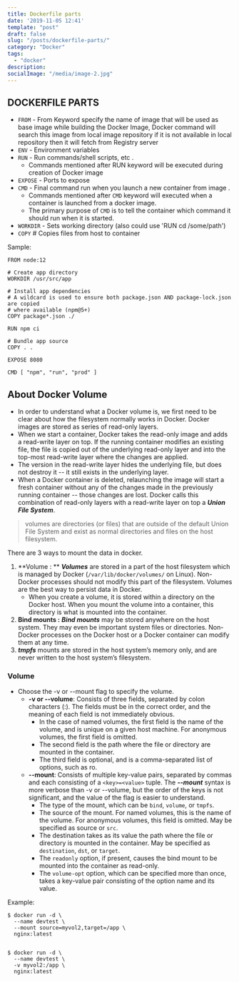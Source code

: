 ```yaml
---
title: Dockerfile parts
date: '2019-11-05 12:41'
template: "post"
draft: false
slug: "/posts/dockerfile-parts/"
category: "Docker"
tags:
  - "docker"
description:
socialImage: "/media/image-2.jpg"
---
```

## DOCKERFILE PARTS
- `FROM` - From Keyword specify the name of image that will be used as base image while building the Docker Image, Docker command will search this image from local image repository if it is not available in local repository then it will fetch from Registry server
- `ENV` - Environment variables
- `RUN` - Run commands/shell scripts, etc.
  - Commands mentioned after RUN keyword will be executed during creation of Docker image
- `EXPOSE` - Ports to expose
- `CMD` - Final command run when you launch a new container from image.
  - Commands mentioned after `CMD` keyword will executed when a container is launched from a docker image.
  - The primary purpose of `CMD` is to tell the container which command it should run when it is started. 
- `WORKDIR` - Sets working directory (also could use 'RUN cd /some/path')
- `COPY` # Copies files from host to container

Sample:
```
FROM node:12

# Create app directory
WORKDIR /usr/src/app

# Install app dependencies
# A wildcard is used to ensure both package.json AND package-lock.json are copied
# where available (npm@5+)
COPY package*.json ./

RUN npm ci 

# Bundle app source
COPY . .

EXPOSE 8080

CMD [ "npm", "run", "prod" ]
```

## About Docker Volume
* In order to understand what a Docker volume is, we first need to be clear about how the filesystem normally works in Docker. Docker images are stored as series of read-only layers. 
* When we start a container, Docker takes the read-only image and adds a read-write layer on top. If the running container modifies an existing file, the file is copied out of the underlying read-only layer and into the top-most read-write layer where the changes are applied. 
* The version in the read-write layer hides the underlying file, but does not destroy it -- it still exists in the underlying layer. 
* When a Docker container is deleted, relaunching the image will start a fresh container without any of the changes made in the previously running container -- those changes are lost. Docker calls this combination of read-only layers with a read-write layer on top a **_Union File System_**.
> volumes are directories (or files) that are outside of the default Union File System and exist as normal directories and files on the host filesystem.

There are 3 ways to mount the data in docker.
1. **Volume : ** **_Volumes_** are stored in a part of the host filesystem which is managed by Docker (`/var/lib/docker/volumes/` on Linux). Non-Docker processes should not modify this part of the filesystem. Volumes are the best way to persist data in Docker.
   - When you create a volume, it is stored within a directory on the Docker host. When you mount the volume into a container, this directory is what is mounted into the container.
2. **Bind mounts :** **_Bind mounts_** may be stored anywhere on the host system. They may even be important system files or directories. Non-Docker processes on the Docker host or a Docker container can modify them at any time.
3. **_tmpfs_** mounts are stored in the host system’s memory only, and are never written to the host system’s filesystem.

### Volume
* Choose the -v or --mount flag to specify the volume.
  - **-v or --volume**: Consists of three fields, separated by colon characters (:). The fields must be in the correct order, and the meaning of each field is not immediately obvious.
    - In the case of named volumes, the first field is the name of the volume, and is unique on a given host machine. For anonymous volumes, the first field is omitted.
    - The second field is the path where the file or directory are mounted in the container.
    - The third field is optional, and is a comma-separated list of options, such as ro.
   - **--mount**: Consists of multiple key-value pairs, separated by commas and each consisting of a `<key>=<value>` tuple. The **_--mount_** syntax is more verbose than -v or --volume, but the order of the keys is not significant, and the value of the flag is easier to understand.
     - The type of the mount, which can be `bind`, `volume`, or `tmpfs`. 
     - The source of the mount. For named volumes, this is the name of the volume. For anonymous volumes, this field is omitted. May be specified as source or `src`.
     - The destination takes as its value the path where the file or directory is mounted in the container. May be specified as `destination`, `dst`, or `target`.
     - The `readonly` option, if present, causes the bind mount to be mounted into the container as read-only.
     - The `volume-opt` option, which can be specified more than once, takes a key-value pair consisting of the option name and its value.

Example:
```
$ docker run -d \
  --name devtest \
  --mount source=myvol2,target=/app \
  nginx:latest


$ docker run -d \
  --name devtest \
  -v myvol2:/app \
  nginx:latest
```
